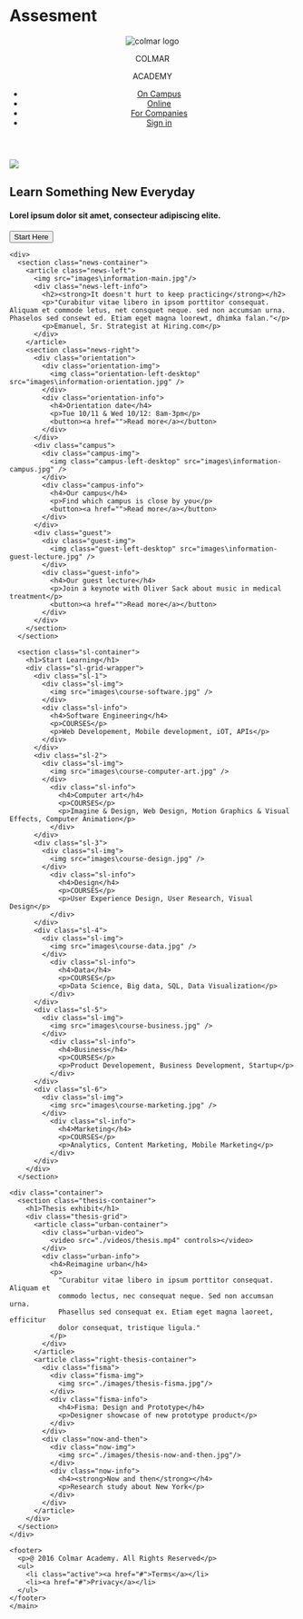# Assesment

<!DOCTYPE html>
<html lang="en">
  <head>
    <title>Colmar Project By Pradip Adhapure</title>
    <meta charset="utf-8" />
    <meta name="viewport" content="width=device-width, initial-scale=1" />
    <link
      rel="stylesheet"
      href="https://maxcdn.bootstrapcdn.com/bootstrap/3.4.1/css/bootstrap.min.css"
    />
    <script src="https://ajax.googleapis.com/ajax/libs/jquery/3.6.3/jquery.min.js"></script>
    <script src="https://maxcdn.bootstrapcdn.com/bootstrap/3.4.1/js/bootstrap.min.js"></script>
    <link rel="stylesheet" href="mystyle.css"/>
  </head>
  <body>
    <header>
      <nav>
        <div class="logo">
          <img src="images\ic-logo.svg" alt="colmar logo"/>          
          <p>COLMAR</p>
          <span>ACADEMY</span>
        </div>
        <ul class="nav navbar-nav navbar-right">
          <li class="active"><a href="#">On Campus</a></li>
          <li><a href="#">Online</a></li>
          <li><a href="#">For Companies</a></li>
          <li><a href="#">Sign in</a></li>
        </ul>
      </nav>
    </header>
    <main>
      <section class="head-container">
        <div class="head-left">
          <img src="images\banner.jpg"/>
        </div>
        <div class="head-right">
          <h1>Learn Something New Everyday</h1>      
          <h4>Lorel ipsum dolor sit amet, consecteur adipiscing elite.</h4>
          <button class="btn btn-block"><a href="#"></a>Start Here</a></button>
        </div>  
      </section> 


    <div>
      <section class="news-container">
        <article class="news-left">
          <img src="images\information-main.jpg"/>
          <div class="news-left-info">
            <h2><strong>It doesn't hurt to keep practicing</strong></h2>
            <p>"Curabitur vitae libero in ipsom porttitor consequat. Aliquam et commode letus, net consquet neque. sed non accumsan urna. Phaselos sed consewt ed. Etiam eget magna loorewt, dhimka falan."</p>
            <p>Emanuel, Sr. Strategist at Hiring.com</p>
          </div>
        </article>
        <section class="news-right">
          <div class="orientation">
            <div class="orientation-img">
              <img class="orientation-left-desktop" src="images\information-orientation.jpg" />
            </div>
            <div class="orientation-info">
              <h4>Orientation date</h4>
              <p>Tue 10/11 & Wed 10/12: 8am-3pm</p>
              <button><a href="">Read more</a></button>
            </div>
          </div>
          <div class="campus">
            <div class="campus-img">
              <img class="campus-left-desktop" src="images\information-campus.jpg" />
            </div>
            <div class="campus-info">
              <h4>Our campus</h4>
              <p>Find which campus is close by you</p>
              <button><a href="">Read more</a></button>
            </div>
          </div>
          <div class="guest">
            <div class="guest-img">
              <img class="guest-left-desktop" src="images\information-guest-lecture.jpg" /> 
            </div>
            <div class="guest-info">
              <h4>Our guest lecture</h4>
              <p>Join a keynote with Oliver Sack about music in medical treatment</p>
              <button><a href="">Read more</a></button>
            </div>
          </div>
        </section>
      </section>

      <section class="sl-container">
        <h1>Start Learning</h1>
        <div class="sl-grid-wrapper">
          <div class="sl-1">
            <div class="sl-img">
              <img src="images\course-software.jpg" />
            </div>
            <div class="sl-info">
              <h4>Software Engineering</h4>
              <p>COURSES</p>
              <p>Web Developement, Mobile development, iOT, APIs</p>
            </div>
          </div>
          <div class="sl-2">
            <div class="sl-img">
              <img src="images\course-computer-art.jpg" />
            </div>
              <div class="sl-info">
                <h4>Computer art</h4>
                <p>COURSES</p>
                <p>Imagine & Design, Web Design, Motion Graphics & Visual Effects, Computer Animation</p>
              </div>
          </div>
          <div class="sl-3">
            <div class="sl-img">
              <img src="images\course-design.jpg" />
            </div>
              <div class="sl-info">
                <h4>Design</h4>
                <p>COURSES</p>
                <p>User Experience Design, User Research, Visual Design</p>
              </div>
          </div>
          <div class="sl-4">
            <div class="sl-img">
              <img src="images\course-data.jpg" />
            </div>
              <div class="sl-info">
                <h4>Data</h4>
                <p>COURSES</p>
                <p>Data Science, Big data, SQL, Data Visualization</p>
              </div>
          </div>
          <div class="sl-5">
            <div class="sl-img">
              <img src="images\course-business.jpg" />
            </div>
              <div class="sl-info">
                <h4>Business</h4>
                <p>COURSES</p>
                <p>Product Developement, Business Development, Startup</p>
              </div>
          </div>
          <div class="sl-6">
            <div class="sl-img">
              <img src="images\course-marketing.jpg" />
            </div>
              <div class="sl-info">
                <h4>Marketing</h4>
                <p>COURSES</p>
                <p>Analytics, Content Marketing, Mobile Marketing</p>
              </div>
          </div>
        </div>
      </section>

    <div class="container">
      <section class="thesis-container">
        <h1>Thesis exhibit</h1>
        <div class="thesis-grid">
          <article class="urban-container">
            <div class="urban-video">
              <video src="./videos/thesis.mp4" controls></video>
            </div>
            <div class="urban-info">
              <h4>Reimagine urban</h4>
              <p>
                "Curabitur vitae libero in ipsum porttitor consequat. Aliquam et
                commodo lectus, nec consequat neque. Sed non accumsan urna.
                Phasellus sed consequat ex. Etiam eget magna laoreet, efficitur
                dolor consequat, tristique ligula."
              </p>
            </div>
          </article>
          <article class="right-thesis-container">
            <div class="fisma">
              <div class="fisma-img">
                <img src="./images/thesis-fisma.jpg"/>
              </div>
              <div class="fisma-info">
                <h4>Fisma: Design and Prototype</h4>
                <p>Designer showcase of new prototype product</p>
              </div>
            </div>
            <div class="now-and-then">
              <div class="now-img">
                <img src="./images/thesis-now-and-then.jpg"/>
              </div>
              <div class="now-info">
                <h4><strong>Now and then</strong></h4>
                <p>Research study about New York</p>
              </div>
            </div>
          </article>
        </div>
      </section>
    </div>

    <footer>
      <p>@ 2016 Colmar Academy. All Rights Reserved</p>
      <ul>
        <li class="active"><a href="#">Terms</a></li>
        <li><a href="#">Privacy</a></li>
      </ul>
    </footer>
    </main>
  </body>
</html>
